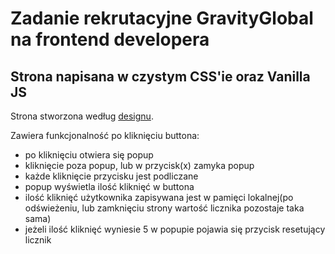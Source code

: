 # Zadanie rekrutacyjne GravityGlobal na frontend developera

## Strona napisana w czystym CSS'ie oraz Vanilla JS

Strona stworzona według [designu](https://www.figma.com/file/dqY9uYrUYPyr5yjeECoy6X/Recruitment-Task).

Zawiera funkcjonalność po kliknięciu buttona:
- po kliknięciu otwiera się popup
- kliknięcie poza popup, lub w przycisk(x) zamyka popup
- każde kliknięcie przycisku jest podliczane
- popup wyświetla ilość kliknięć w buttona
- ilość kliknięć użytkownika zapisywana jest w pamięci lokalnej(po odświeżeniu, lub zamknięciu strony wartość licznika pozostaje taka sama)
- jeżeli ilość kliknięć wyniesie 5 w popupie pojawia się przycisk resetujący licznik
